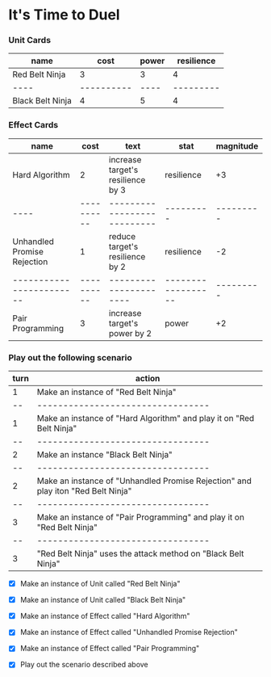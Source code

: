 # It's Time to Duel

### Unit Cards

| name             | cost       | power | resilience |
| ---------------- | ---------- | ----- | ---------- |
| Red Belt Ninja   | 3          | 3     | 4          |
| ----             | ---------- | ----  | ---------  |
| Black Belt Ninja | 4          | 5     | 4          |

### Effect Cards

| name                        | cost       | text                              | stat               | magnitude |
| --------------------------- | ---------- | --------------------------------- | ------------------ | --------- |
| Hard Algorithm              | 2          | increase target's resilience by 3 | resilience         | +3        |
| ----                        | ---------- | ---------------------------       | ---------          | --------- |
| Unhandled Promise Rejection | 1          | reduce target's resilience by 2   | resilience         | -2        |
| ------------------------    | ---------- | ----------------------            | ------------------ | --------- |
| Pair Programming            | 3          | increase target's power by 2      | power              | +2        |

### Play out the following scenario

| turn | action                                                                           |
| ---- | -------------------------------------------------------------------------------- |
| 1    | Make an instance of "Red Belt Ninja"                                             |
| --   | ---------------------------------                                                |
| 1    | Make an instance of "Hard Algorithm" and play it on "Red Belt Ninja"             |
| --   | ---------------------------------                                                |
| 2    | Make an instance "Black Belt Ninja"                                              |
| --   | ---------------------------------                                                |
| 2    | Make an instance of "Unhandled Promise Rejection" and play iton "Red Belt Ninja" |
| --   | ---------------------------------                                                |
| 3    | Make an instance of "Pair Programming" and play it on "Red Belt Ninja"           |
| --   | ---------------------------------                                                |
| 3    | "Red Belt Ninja" uses the attack method on "Black Belt Ninja"                    |

-[x] Make an instance of Unit called "Red Belt Ninja"

-[x] Make an instance of Unit called "Black Belt Ninja"

-[x] Make an instance of Effect called "Hard Algorithm"

-[x] Make an instance of Effect called "Unhandled Promise Rejection"

-[x] Make an instance of Effect called "Pair Programming"

-[x] Play out the scenario described above
